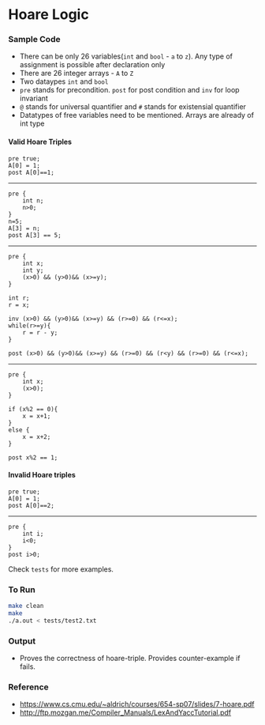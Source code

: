 # Hoare Logic

### Sample Code
 * There can be only 26 variables(```int``` and ```bool``` - ```a``` to ```z```). Any type of assignment is possible after declaration only
 * There are 26 integer arrays - ```A``` to ```Z```
 * Two dataypes ```int``` and ```bool```
 * ```pre``` stands for precondition. ```post``` for post condition and ```inv``` for loop invariant
 * ```@``` stands for universal quantifier and ```#``` stands for existensial quantifier
 * Datatypes of free variables need to be mentioned. Arrays are already of int type

#### Valid Hoare Triples

```
pre true;
A[0] = 1;
post A[0]==1;
```
---
```
pre {
	int n;
	n>0;
}
n=5;
A[3] = n;
post A[3] == 5;
```
---
```
pre {
	int x;
	int y;
	(x>0) && (y>0)&& (x>=y);
}

int r;
r = x;

inv (x>0) && (y>0)&& (x>=y) && (r>=0) && (r<=x);
while(r>=y){
 	r = r - y;
}

post (x>0) && (y>0)&& (x>=y) && (r>=0) && (r<y) && (r>=0) && (r<=x);
```
---
```
pre {
	int x;
	(x>0); 
}

if (x%2 == 0){
	x = x+1;
}
else {
	x = x+2;
}

post x%2 == 1;
```

#### Invalid Hoare triples

```
pre true;
A[0] = 1;
post A[0]==2;
```
---
```
pre {
	int i;
	i<0;
}
post i>0;
```

Check ```tests``` for more examples.

### To Run
```bash
make clean
make
./a.out < tests/test2.txt
```
### Output
* Proves the correctness of hoare-triple. Provides counter-example if fails.

### Reference
* https://www.cs.cmu.edu/~aldrich/courses/654-sp07/slides/7-hoare.pdf
* http://ftp.mozgan.me/Compiler_Manuals/LexAndYaccTutorial.pdf
